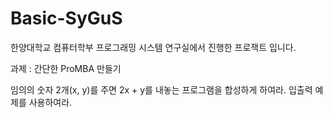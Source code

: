 # Basic-SyGuS
한양대학교 컴퓨터학부 프로그래밍 시스템 연구실에서 진행한 프로잭트 입니다.

  과제 : 간단한 ProMBA 만들기 
  
  임의의 숫자 2개(x, y)를 주면 2x + y를 내놓는 프로그램을 합성하게 하여라. 입출력 예제를 사용하여라.
